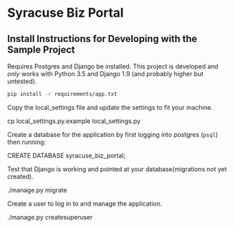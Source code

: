 # Syracuse Biz Portal


## Install Instructions for Developing with the Sample Project


Requires Postgres and Django be installed.  This project is developed and *only* works with Python 3.5 and Django 1.9 (and probably higher but untested).

```bash
pip install -r requirements/app.txt
```

Copy the local_settings file and update the settings to fit your machine.


  cp local_settings.py.example local_settings.py

Create a database for the application by first logging into postgres (`psql`) then running:

  CREATE DATABASE syracuse_biz_portal;

Test that Django is working and pointed at your database(migrations not yet created).

  ./manage.py migrate

Create a user to log in to and manage the application.

  ./manage.py createsuperuser

